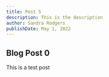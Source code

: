 ```yaml
---
title: Post 5
description: This is the description
author: Sandra Rodgers
publishDate: May 1, 2022
---
```


## Blog Post 0

This is a test post
